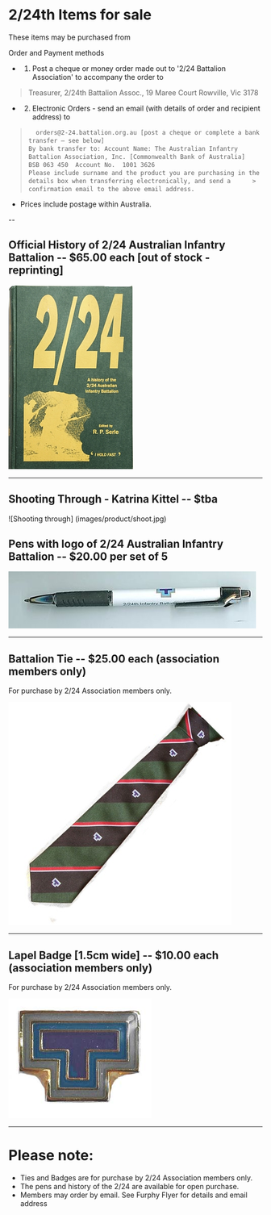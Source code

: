 

#  2/24th Items for sale

These items may be purchased from<br>

Order and Payment methods
* 1.	Post a cheque or money order made out to '2/24 Battalion Association' to accompany the order to
>    Treasurer, 2/24th Battalion Assoc.,
>    19 Maree Court
>    Rowville, Vic  3178
* 2.	Electronic Orders - send an email (with details of order and recipient address) to
>	    orders@2-24.battalion.org.au [post a cheque or complete a bank transfer – see below]
>     By bank transfer to: Account Name: The Australian Infantry Battalion Association, Inc. [Commonwealth Bank of Australia]   
>     BSB 063 450  Account No.  1001 3626       
>     Please include surname and the product you are purchasing in the details box when transferring electronically, and send a      > confirmation email to the above email address.

  * Prices include postage within Australia.

--
## **Official History of 2/24 Australian Infantry Battalion** -- $65.00 each [out of stock - reprinting]

![Battalion History](images/product/book-r.jpg)


---
## **Shooting Through - Katrina Kittel** -- $tba 
![Shooting through] (images/product/shoot.jpg)
## **Pens with logo of 2/24 Australian Infantry Battalion** -- $20.00 per set of 5

![Pen](images/product/pen.jpg)


---



## **Battalion Tie** -- $25.00 each (association members only)

For purchase by 2/24 Association members only.

![Battalion Tie](images/product/tie.jpg)


---


## **Lapel Badge** [1.5cm wide] -- $10.00 each (association members only)

For purchase by 2/24 Association members only.

![Lapel Badge](images/product/badge-r.jpg)


---



# Please note:

  * Ties and Badges are for purchase by 2/24 Association members only.
  * The pens and history of the 2/24 are available for open purchase.
  * Members may order by email. See Furphy Flyer for details and email address

